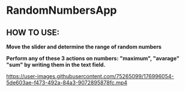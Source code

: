 # RandomNumbersApp

## HOW TO USE:
**Move the slider and determine the range of random numbers**

**Perform any of these 3 actions on numbers: "maximum", "avarage" "sum" by writing them in the text field.**

https://user-images.githubusercontent.com/75265099/176996054-5de603ae-f473-492a-84a3-9072895878fc.mp4
